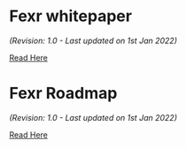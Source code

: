 # Fexr whitepaper 
_(Revision: 1.0 - Last updated on 1st Jan 2022)_

[Read Here]()

# Fexr Roadmap
_(Revision: 1.0 - Last updated on 1st Jan 2022)_

[Read Here]()
